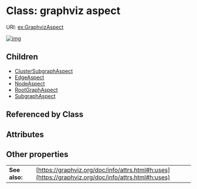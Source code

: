 
# Class: graphviz aspect




URI: [ex:GraphvizAspect](https://w3id.org/kgviz/GraphvizAspect)


[![img](https://yuml.me/diagram/nofunky;dir:TB/class/[SubgraphAspect],[RootGraphAspect],[NodeAspect],[GraphvizAspect]^-[SubgraphAspect],[GraphvizAspect]^-[RootGraphAspect],[GraphvizAspect]^-[NodeAspect],[GraphvizAspect]^-[EdgeAspect],[GraphvizAspect]^-[ClusterSubgraphAspect],[EdgeAspect],[ClusterSubgraphAspect])](https://yuml.me/diagram/nofunky;dir:TB/class/[SubgraphAspect],[RootGraphAspect],[NodeAspect],[GraphvizAspect]^-[SubgraphAspect],[GraphvizAspect]^-[RootGraphAspect],[GraphvizAspect]^-[NodeAspect],[GraphvizAspect]^-[EdgeAspect],[GraphvizAspect]^-[ClusterSubgraphAspect],[EdgeAspect],[ClusterSubgraphAspect])

## Children

 * [ClusterSubgraphAspect](ClusterSubgraphAspect.md)
 * [EdgeAspect](EdgeAspect.md)
 * [NodeAspect](NodeAspect.md)
 * [RootGraphAspect](RootGraphAspect.md)
 * [SubgraphAspect](SubgraphAspect.md)

## Referenced by Class


## Attributes


## Other properties

|  |  |  |
| --- | --- | --- |
| **See also:** | | [https://graphviz.org/doc/info/attrs.html#h:uses](https://graphviz.org/doc/info/attrs.html#h:uses) |

